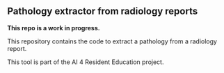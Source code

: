## Pathology extractor from radiology reports

**This repo is a work in progress.**

This repository contains the code to extract a pathology from a radiology report.

This tool is part of the AI 4 Resident Education project.
